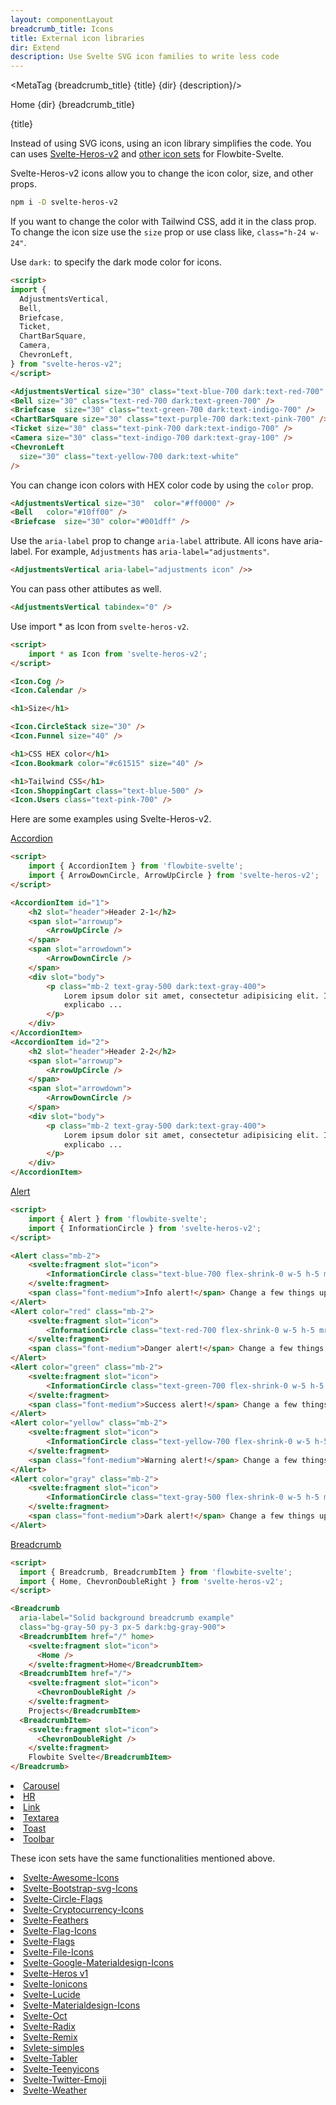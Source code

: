 ```yaml
---
layout: componentLayout
breadcrumb_title: Icons
title: External icon libraries
dir: Extend
description: Use Svelte SVG icon families to write less code
---
```


<MetaTag {breadcrumb_title} {title} {dir} {description}/>

<script>
  import { Htwo , MetaTag } from '../utils'
  
  import { Breadcrumb, BreadcrumbItem, P, A, List, Li, Heading } from '$lib'
	import CheckCircle from './CheckCircle.svelte'
</script>

<Breadcrumb class="pt-28 py-8">
  <BreadcrumbItem href="/" home >Home</BreadcrumbItem>
  <BreadcrumbItem>{dir}</BreadcrumbItem>
  <BreadcrumbItem>{breadcrumb_title}</BreadcrumbItem>
</Breadcrumb>

<Heading class="mb-2" tag="h1" customSize="text-3xl">{title}</Heading>

Instead of using SVG icons, using an icon library simplifies the code. You can uses <A href="https://www.npmjs.com/package/svelte-heros-v2" target="_blank" rel="noreferrer">Svelte-Heros-v2</A> and <A href="https://svelte-svg-icons.vercel.app/" target="_blank" rel="noreferrer">other icon sets</A> for Flowbite-Svelte.

Svelte-Heros-v2 icons allow you to change the icon color, size, and other props.

<Htwo label="Installation" />

```sh
npm i -D svelte-heros-v2
```

<Htwo label="Color and size" />

If you want to change the color with Tailwind CSS, add it in the class prop. To change the icon size use the `size` prop or use class like, `class="h-24 w-24"`.

Use `dark:` to specify the dark mode color for icons.


```html
<script>
import {
  AdjustmentsVertical,
  Bell,
  Briefcase,
  Ticket,
  ChartBarSquare,
  Camera,
  ChevronLeft,
} from "svelte-heros-v2";
</script>

<AdjustmentsVertical size="30" class="text-blue-700 dark:text-red-700" />
<Bell size="30" class="text-red-700 dark:text-green-700" />
<Briefcase  size="30" class="text-green-700 dark:text-indigo-700" />
<ChartBarSquare size="30" class="text-purple-700 dark:text-pink-700" />
<Ticket size="30" class="text-pink-700 dark:text-indigo-700" />
<Camera size="30" class="text-indigo-700 dark:text-gray-100" />
<ChevronLeft
  size="30" class="text-yellow-700 dark:text-white"
/>
```

You can change icon colors with HEX color code by using the `color` prop.


```html
<AdjustmentsVertical size="30"  color="#ff0000" />
<Bell   color="#10ff00" />
<Briefcase  size="30" color="#001dff" />
```

<Htwo label="Aria label" />

Use the `aria-label` prop to change `aria-label` attribute. All icons have aria-label. For example, `Adjustments` has `aria-label="adjustments"`.

```html
<AdjustmentsVertical aria-label="adjustments icon" />>
```

<Htwo label="Passing down other attributes" />

You can pass other attibutes as well.

```html
<AdjustmentsVertical tabindex="0" />
```

<Htwo label="Import all" />

Use import * as Icon from `svelte-heros-v2`.

```html
<script>
	import * as Icon from 'svelte-heros-v2';
</script>

<Icon.Cog />
<Icon.Calendar />

<h1>Size</h1>

<Icon.CircleStack size="30" />
<Icon.Funnel size="40" />

<h1>CSS HEX color</h1>
<Icon.Bookmark color="#c61515" size="40" />

<h1>Tailwind CSS</h1>
<Icon.ShoppingCart class="text-blue-500" />
<Icon.Users class="text-pink-700" />
```

<Htwo label="Examples" />

Here are some examples using Svelte-Heros-v2.

<Heading tag="h3" customSize="text-xl font-semibold" class='my-4'><A href="https://hero2-with-flowbite-svelte.vercel.app/accordion" textSize="text-2xl">Accordion</A></Heading>

```html
<script>
	import { AccordionItem } from 'flowbite-svelte';
	import { ArrowDownCircle, ArrowUpCircle } from 'svelte-heros-v2';
</script>

<AccordionItem id="1">
	<h2 slot="header">Header 2-1</h2>
	<span slot="arrowup">
		<ArrowUpCircle />
	</span>
	<span slot="arrowdown">
		<ArrowDownCircle />
	</span>
	<div slot="body">
		<p class="mb-2 text-gray-500 dark:text-gray-400">
			Lorem ipsum dolor sit amet, consectetur adipisicing elit. Illo ab necessitatibus sint
			explicabo ...
		</p>
	</div>
</AccordionItem>
<AccordionItem id="2">
	<h2 slot="header">Header 2-2</h2>
	<span slot="arrowup">
		<ArrowUpCircle />
	</span>
	<span slot="arrowdown">
		<ArrowDownCircle />
	</span>
	<div slot="body">
		<p class="mb-2 text-gray-500 dark:text-gray-400">
			Lorem ipsum dolor sit amet, consectetur adipisicing elit. Illo ab necessitatibus sint
			explicabo ...
		</p>
	</div>
</AccordionItem>
```

<Heading tag="h3" customSize="text-xl font-semibold" class='my-4'><A href="https://hero2-with-flowbite-svelte.vercel.app/alert" textSize="text-2xl">Alert</A></Heading>

```html
<script>
	import { Alert } from 'flowbite-svelte';
	import { InformationCircle } from 'svelte-heros-v2';
</script>

<Alert class="mb-2">
	<svelte:fragment slot="icon">
		<InformationCircle class="text-blue-700 flex-shrink-0 w-5 h-5 mr-3" />
	</svelte:fragment>
	<span class="font-medium">Info alert!</span> Change a few things up and try submitting again.
</Alert>
<Alert color="red" class="mb-2">
	<svelte:fragment slot="icon">
		<InformationCircle class="text-red-700 flex-shrink-0 w-5 h-5 mr-3" />
	</svelte:fragment>
	<span class="font-medium">Danger alert!</span> Change a few things up and try submitting again.
</Alert>
<Alert color="green" class="mb-2">
	<svelte:fragment slot="icon">
		<InformationCircle class="text-green-700 flex-shrink-0 w-5 h-5 mr-3" />
	</svelte:fragment>
	<span class="font-medium">Success alert!</span> Change a few things up and try submitting again.
</Alert>
<Alert color="yellow" class="mb-2">
	<svelte:fragment slot="icon">
		<InformationCircle class="text-yellow-700 flex-shrink-0 w-5 h-5 mr-3" />
	</svelte:fragment>
	<span class="font-medium">Warning alert!</span> Change a few things up and try submitting again.
</Alert>
<Alert color="gray" class="mb-2">
	<svelte:fragment slot="icon">
		<InformationCircle class="text-gray-500 flex-shrink-0 w-5 h-5 mr-3" />
	</svelte:fragment>
	<span class="font-medium">Dark alert!</span> Change a few things up and try submitting again.
</Alert>
```

<Heading tag="h3" customSize="text-xl font-semibold" class='my-4'><A href="https://hero2-with-flowbite-svelte.vercel.app/breadcrumb" textSize="text-2xl">Breadcrumb</A></Heading>

```html
<script>
  import { Breadcrumb, BreadcrumbItem } from 'flowbite-svelte';
  import { Home, ChevronDoubleRight } from 'svelte-heros-v2';
</script>

<Breadcrumb
  aria-label="Solid background breadcrumb example"
  class="bg-gray-50 py-3 px-5 dark:bg-gray-900">
  <BreadcrumbItem href="/" home>
    <svelte:fragment slot="icon">
      <Home />
    </svelte:fragment>Home</BreadcrumbItem>
  <BreadcrumbItem href="/">
    <svelte:fragment slot="icon">
      <ChevronDoubleRight />
    </svelte:fragment>
    Projects</BreadcrumbItem>
  <BreadcrumbItem>
    <svelte:fragment slot="icon">
      <ChevronDoubleRight />
    </svelte:fragment>
    Flowbite Svelte</BreadcrumbItem>
</Breadcrumb>
```

<Htwo label="More examples" />

<List list='none'>
<Li icon>
<CheckCircle />
<A href="https://hero2-with-flowbite-svelte.vercel.app/carousel">Carousel</A></Li>
<Li icon><CheckCircle /><A href="https://hero2-with-flowbite-svelte.vercel.app/hr">HR</A></Li>
<Li icon><CheckCircle /><A href="https://hero2-with-flowbite-svelte.vercel.app/link">Link</A></Li>
<Li icon><CheckCircle /><A href="https://hero2-with-flowbite-svelte.vercel.app/textarea">Textarea</A></Li>
<Li icon><CheckCircle /><A href="https://hero2-with-flowbite-svelte.vercel.app/toast">Toast</A></Li>
<Li icon><CheckCircle /><A href="https://hero2-with-flowbite-svelte.vercel.app/toolbar">Toolbar</A></Li>
</List>


<Htwo label="Alternatives" />

<P class='w-full mb-4'>These icon sets have the same functionalities mentioned above.</P>

<List tag='ul' class='space-y-1' list='none'>
<Li icon><CheckCircle /><A href="https://www.npmjs.com/package/svelte-awesome-icons">Svelte-Awesome-Icons</A></Li>
<Li icon><CheckCircle /><A href="https://www.npmjs.com/package/svelte-bootstrap-svg-icons">Svelte-Bootstrap-svg-Icons</A></Li>
<Li icon><CheckCircle /><A href="https://www.npmjs.com/package/svelte-circle-flags">Svelte-Circle-Flags</A></Li>
<Li icon><CheckCircle /><A href="https://www.npmjs.com/package/svelte-cryptocurrency-icons">Svelte-Cryptocurrency-Icons</A></Li>
<Li icon><CheckCircle /><A href="https://www.npmjs.com/package/svelte-feathers">Svelte-Feathers</A></Li>
<Li icon><CheckCircle /><A href="https://www.npmjs.com/package/svelte-flag-icons">Svelte-Flag-Icons</A></Li>
<Li icon><CheckCircle /><A href="https://www.npmjs.com/package/svelte-flags">Svelte-Flags</A></Li>
<Li icon><CheckCircle /><A href="https://www.npmjs.com/package/svelte-file-icons">Svelte-File-Icons</A></Li>
<Li icon><CheckCircle /><A href="https://www.npmjs.com/package/svelte-google-materialdesign-icons">Svelte-Google-Materialdesign-Icons</A></Li>
<Li icon><CheckCircle /><A href="https://www.npmjs.com/package/svelte-heros">Svelte-Heros v1</A></Li>
<Li icon><CheckCircle /><A href="https://www.npmjs.com/package/svelte-ionicons">Svelte-Ionicons</A></Li>
<Li icon><CheckCircle /><A href="https://www.npmjs.com/package/svelte-lucide">Svelte-Lucide</A></Li>
<Li icon><CheckCircle /><A href="https://www.npmjs.com/package/svelte-materialdesign-icons">Svelte-Materialdesign-Icons</A></Li>
<Li icon><CheckCircle /><A href="https://www.npmjs.com/package/svelte-oct">Svelte-Oct</A></Li>
<Li icon><CheckCircle /><A href="https://www.npmjs.com/package/svelte-radix">Svelte-Radix</A></Li>
<Li icon><CheckCircle /><A href="https://www.npmjs.com/package/svelte-remix">Svelte-Remix</A></Li>
<Li icon><CheckCircle /><A href="https://www.npmjs.com/package/svelte-simples">Svlete-simples</A></Li>
<Li icon><CheckCircle /><A href="https://www.npmjs.com/package/svelte-tabler">Svelte-Tabler</A></Li>
<Li icon><CheckCircle /><A href="https://www.npmjs.com/package/svelte-teenyicons">Svelte-Teenyicons</A></Li>
<Li icon><CheckCircle /><A href="https://www.npmjs.com/package/svelte-twitter-emoji">Svelte-Twitter-Emoji</A></Li>
<Li icon><CheckCircle /><A href="https://www.npmjs.com/package/svelte-weather">Svelte-Weather</A></Li>
</List>

